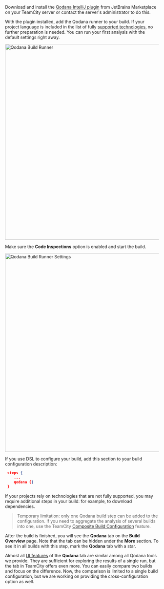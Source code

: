 [//]: # (title: Quick Start Guide)

Download and install the [Qodana IntelliJ plugin](https://plugins.jetbrains.com/plugin/15498-qodana) from JetBrains Marketplace on your TeamCity server or contact the server's administrator to do this.

With the plugin installed, add the Qodana runner to your build. If your project language is included in the list of
fully [supported technologies](https://www.jetbrains.com/help/qodana/supported-technologies.html), no further preparation is needed. You can
run your first analysis with the default settings right away.

<img src="qodana-build-runner.png" width="641" alt="Qodana Build Runner"/>  

Make sure the **Code Inspections** option is enabled and start the build.

<img src="qodana-build-runner-settings.png" width="650" alt="Qodana Build Runner Settings"/>


If you use DSL to configure your build, add this section to your build configuration description:

```JSON
 steps {
    ...
    qodana {}
 }    
```

If your projects rely on technologies that are not fully supported, you may require additional steps in your build: for example, to download dependencies.

> Temporary limitation: only one Qodana build step can be added to the configuration. If you
need to aggregate the analysis of several builds into one, use the TeamCity [Composite Build Configuration](https://www.jetbrains.com/help/teamcity/composite-build-configuration.html) feature.

After the build is finished, you will see the **Qodana** tab on the **Build Overview** page. Note that the tab
can be hidden under the **More** section. To see it in all builds with this step, mark the **Qodana** tab with a star.

Almost all [UI features](https://www.jetbrains.com/help/qodana/ui-overview.html) of the **Qodana** tab are similar among all Qodana tools we provide. They are
sufficient for exploring the results of a single run, but the tab in TeamCity offers even more. You can easily compare two
builds and focus on the difference. Now, the comparison is limited to a single build configuration, but
we are working on providing the cross-configuration option as well.
